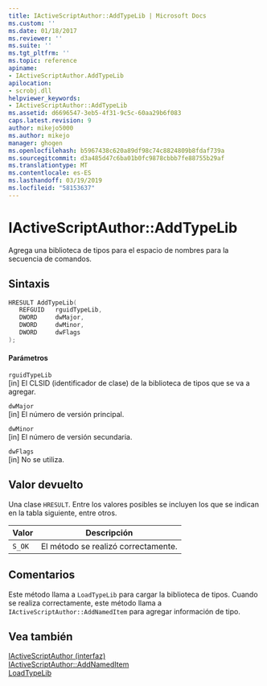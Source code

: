 ```yaml
---
title: IActiveScriptAuthor::AddTypeLib | Microsoft Docs
ms.custom: ''
ms.date: 01/18/2017
ms.reviewer: ''
ms.suite: ''
ms.tgt_pltfrm: ''
ms.topic: reference
apiname:
- IActiveScriptAuthor.AddTypeLib
apilocation:
- scrobj.dll
helpviewer_keywords:
- IActiveScriptAuthor::AddTypeLib
ms.assetid: d6696547-3eb5-4f31-9c5c-60aa29b6f083
caps.latest.revision: 9
author: mikejo5000
ms.author: mikejo
manager: ghogen
ms.openlocfilehash: b5967438c620a89df98c74c8824809b8fdaf739a
ms.sourcegitcommit: d3a485d47c6ba01b0fc9878cbbb7fe88755b29af
ms.translationtype: MT
ms.contentlocale: es-ES
ms.lasthandoff: 03/19/2019
ms.locfileid: "58153637"
---
```

# <a name="iactivescriptauthoraddtypelib"></a>IActiveScriptAuthor::AddTypeLib
Agrega una biblioteca de tipos para el espacio de nombres para la secuencia de comandos.  
  
## <a name="syntax"></a>Sintaxis  
  
```cpp
HRESULT AddTypeLib(  
   REFGUID   rguidTypeLib,  
   DWORD     dwMajor,  
   DWORD     dwMinor,  
   DWORD     dwFlags  
);  
```  
  
#### <a name="parameters"></a>Parámetros  
 `rguidTypeLib`  
 [in] El CLSID (identificador de clase) de la biblioteca de tipos que se va a agregar.  
  
 `dwMajor`  
 [in] El número de versión principal.  
  
 `dwMinor`  
 [in] El número de versión secundaria.  
  
 `dwFlags`  
 [in] No se utiliza.  
  
## <a name="return-value"></a>Valor devuelto  
 Una clase `HRESULT`. Entre los valores posibles se incluyen los que se indican en la tabla siguiente, entre otros.  
  
|Valor|Descripción|  
|-----------|-----------------|  
|`S_OK`|El método se realizó correctamente.|  
  
## <a name="remarks"></a>Comentarios  
 Este método llama a `LoadTypeLib` para cargar la biblioteca de tipos. Cuando se realiza correctamente, este método llama a `IActiveScriptAuthor::AddNamedItem` para agregar información de tipo.  
  
## <a name="see-also"></a>Vea también  
 [IActiveScriptAuthor (interfaz)](../../winscript/reference/iactivescriptauthor-interface.md)   
 [IActiveScriptAuthor::AddNamedItem](../../winscript/reference/iactivescriptauthor-addnameditem.md)   
 [LoadTypeLib](https://docs.microsoft.com/previous-versions/windows/desktop/api/oleauto/nf-oleauto-loadtypelib)